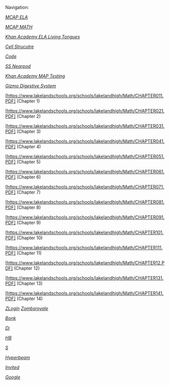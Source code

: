 Navigation:

[*MCAP ELA*](https://md.testnav.com/client/index.html#login?username=LGN650536384&password=Y38JY3PK)

[*MCAP MATH*](https://md.testnav.com/client/index.html#login?username=LGN286474382&password=7LGZKEKX)

[*Khan Academy ELA Living Tongues*](https://www.khanacademy.org/ela/cc-7th-reading-vocab/x4aa9073b12675eb1:cc-7th-living-tongues)

[*Cell Strucutre*](https://gizmos.explorelearning.com/index.cfm?method=cResource.dspDetail&resourceID=450)

[*Code*](https://studio.code.org/s/applab-intro/lessons/1/levels/1)

[*SS Nearpod*](https://nearpod.com/t/social-studies/9th-grade/assessment-worldwide-globalization-L32679278)

[*Khan Academy MAP Testing*](https://www.khanacademy.org/math/mappers)

[*Gizmo Digestive System*](https://www.gizmos.explorelearning.com/index.cfm?method=cResource.dspView&resourceID=1050)

[https://www.lakelandschools.org/schools/lakelandhigh/Math/CHAPTER011.PDF] (Chapter 1)

[https://www.lakelandschools.org/schools/lakelandhigh/Math/CHAPTER021.PDF] (Chapter 2)

[https://www.lakelandschools.org/schools/lakelandhigh/Math/CHAPTER031.PDF] (Chapter 3)

[https://www.lakelandschools.org/schools/lakelandhigh/Math/CHAPTER041.PDF] (Chapter 4)

[https://www.lakelandschools.org/schools/lakelandhigh/Math/CHAPTER051.PDF] (Chapter 5)

[https://www.lakelandschools.org/schools/lakelandhigh/Math/CHAPTER061.PDF] (Chapter 6)

[https://www.lakelandschools.org/schools/lakelandhigh/Math/CHAPTER071.PDF] (Chapter 7)

[https://www.lakelandschools.org/schools/lakelandhigh/Math/CHAPTER081.PDF] (Chapter 8)

[https://www.lakelandschools.org/schools/lakelandhigh/Math/CHAPTER091.PDF] (Chapter 9)

[https://www.lakelandschools.org/schools/lakelandhigh/Math/CHAPTER101.PDF] (Chapter 10)

[https://www.lakelandschools.org/schools/lakelandhigh/Math/CHAPTER111.PDF] (Chapter 11)

[https://www.lakelandschools.org/schools/lakelandhigh/Math/CHAPTER12.PDF] (Chapter 12)

[https://www.lakelandschools.org/schools/lakelandhigh/Math/CHAPTER131.PDF] (Chapter 13)

[https://www.lakelandschools.org/schools/lakelandhigh/Math/CHAPTER141.PDF] (Chapter 14)

[*ZLogin*](https://zombsroyale.io/user/login/google?csrf=3m8l10C2BdWkGKb8) [*Zombsroyale*](https://zombsroyale.io)

[*Bonk*](https://bonk.io)

[*Di*](https://discord.com/app)

[*HB*](https://haxball.com/play)

[*S*](https://surviv.io)

[*Hyperbeam*](https://hyperbeam.com/app/login)

[*Invited*](https://invited.tv)


[*Google*](https://www.google.com)
